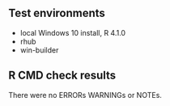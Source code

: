 ## Test environments

* local Windows 10 install, R 4.1.0
* rhub
* win-builder


## R CMD check results

There were no ERRORs WARNINGs or NOTEs.